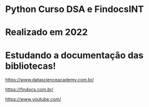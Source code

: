 # Python Curso DSA e FindocsINT
# Realizado em 2022
# Estudando a documentação das bibliotecas!
https://www.datascienceacademy.com.br/ <br>

https://findocs.com.br/ <br>

https://www.youtube.com/
